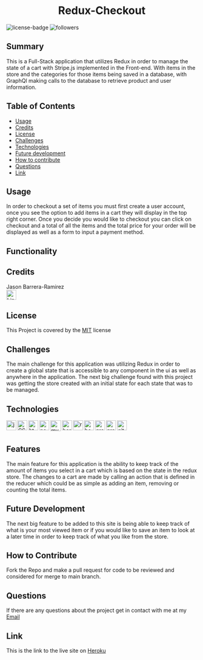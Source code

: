 <h1 align="center">Redux-Checkout</h1> 
  
[LinkedIn]: https://www.linkedin.com/in/jason-barrera-ramirez-b2a473204/
![license-badge](https://img.shields.io/badge/License-MIT-blueviolet)
![followers](https://img.shields.io/github/followers/jbramirez03?style=social)

[mit]: https://choosealicense.com/licenses/mit/

## Summary

This is a Full-Stack application that utilizes Redux in order to manage the state of a cart with Stripe.js implemented in the Front-end.
With items in the store and the categories for those items being saved in a database, with GraphQl making calls to the database to retrieve product and user information.

## Table of Contents

- [Usage](#usage)
- [Credits](#credits)
- [License](#license)
- [Challenges](#challenges)
- [Technologies](#technologies)
- [Future development](#future-development)
- [How to contribute](#how-to-contribute)
- [Questions](#questions)
- [Link](#link)

## Usage

In order to checkout a set of items you must first create a user account, once you see the option to add items in a cart they will display in the top right corner. Once you decide you would like to checkout you can click on checkout and a total of all the items and the total price for your order will be displayed as well as a form to input a payment method.

## Functionality

## Credits

Jason Barrera-Ramirez<br>
[<img aling="left" width="26px" alt="LinkedIn" src="https://user-images.githubusercontent.com/82244776/128110957-497edff3-59dc-41d6-89bc-be7570e441fe.png">][linkedin]<br>

## License

This Project is covered by the [MIT] license

## Challenges

The main challenge for this application was utilizing Redux in order to create a global state that is accessible to any component in the ui as well as anywhere in the application. The next big challenge found with this project was getting the store created with an initial state for each state that was to be managed.

## Technologies

[<img align="left" width="26px" alt="javascript" src="https://user-images.githubusercontent.com/82244776/132110201-fd810d53-561a-490f-a690-1735d4479281.png">][javascript]
[<img align="left" width="26px" alt="CSS" src="https://user-images.githubusercontent.com/82244776/132110242-a351f140-471c-4447-a513-91c2b8a166d7.png">][css]
[<img align="left" width="26px" alt="html" src="https://user-images.githubusercontent.com/82244776/132110258-65db95d8-f35b-4a2d-a091-8051a6b6f4f2.png">][html]
[<img align="left" width="26px" alt="nodejs" src="https://user-images.githubusercontent.com/82244776/134751947-5908a635-9d69-4dc7-8c4c-aeb9ea0fce66.png">][node]
[<img align="left" width="28px" alt="mysql" src="https://user-images.githubusercontent.com/82244776/137418230-eaf9e0c6-8be9-49e3-93c8-2246d4e7db42.png">][mongodb]
[<img align="left" width="26px" alt="heroku" src="https://user-images.githubusercontent.com/82244776/132110346-720c197f-d193-4c6f-b84d-e9dc0420bba9.png">][heroku]
[<img align='left' width='26px' alt='react' src='https://user-images.githubusercontent.com/82244776/137604115-dcc195ed-27dd-4fad-adf1-2fb635ae074e.png'>][react]
[<img align='left' width='26px' alt='bootstrap' src='https://user-images.githubusercontent.com/82244776/139557061-3fc54b2b-1db1-48a8-b699-8259d113ff21.png'>][bootstrap]
[<img align='left' width='26px' alt='graphql' src='https://user-images.githubusercontent.com/82244776/139560352-83ec0210-522a-47a6-b0e5-2ef317f6921f.png'>][graphql]
[<img align='left' width='26px' alt='graphql' src='https://user-images.githubusercontent.com/82244776/140623986-34f26dac-a60b-4210-9144-80ae20f93db5.png'>][redux]
[<img align="left" width="26px" alt="github" src="https://user-images.githubusercontent.com/82244776/132110367-f5e3b9f5-b3cb-49c1-be7c-aded0df1b8c1.png">][github]<br><br>

[javascript]: https://developer.mozilla.org/en-US/docs/Web/JavaScript
[css]: https://developer.mozilla.org/en-US/docs/Web/CSS
[html]: https://developer.mozilla.org/en-US/docs/Web/HTML
[github]: https://docs.github.com/en
[react]: https://reactjs.org/docs/getting-started.html
[node]: https://nodejs.org/en/docs/
[mongodb]: https://www.mongodb.com/
[heroku]: https://devcenter.heroku.com/categories/reference
[bootstrap]: https://getbootstrap.com/docs/4.1/getting-started/introduction/
[graphql]: https://graphql.org/
[redux]: https://redux.js.org/

## Features

The main feature for this application is the ability to keep track of the amount of items you select in a cart which is based on the state in the redux store. The changes to a cart are made by calling an action that is defined in the reducer which could be as simple as adding an item, removing or counting the total items.

## Future Development

The next big feature to be added to this site is being able to keep track of what is your most viewed item or if you would like to save an item to look at a later time in order to keep track of what you like from the store.

## How to Contribute

Fork the Repo and make a pull request for code to be reviewed and considered for merge to main branch.

## Questions

If there are any questions about the project get in contact with me at my [Email](mailto:jason1287712@gmail.com)

## Link

This is the link to the live site on [Heroku](https://sheltered-journey-24915.herokuapp.com/)

